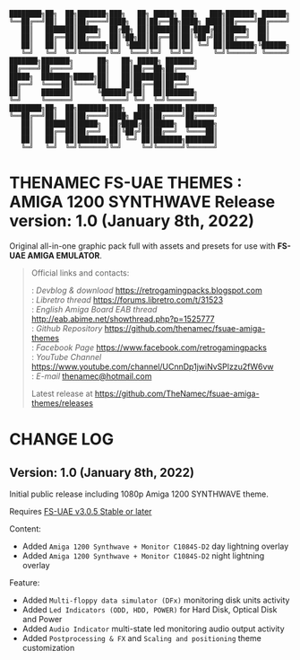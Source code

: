     ████████╗██╗  ██╗███████╗███╗   ██╗ █████╗ ███╗   ███╗███████╗ ██████╗
    ╚══██╔══╝██║  ██║██╔════╝████╗  ██║██╔══██╗████╗ ████║██╔════╝██╔════╝
       ██║   ███████║█████╗  ██╔██╗ ██║███████║██╔████╔██║█████╗  ██║
       ██║   ██╔══██║██╔══╝  ██║╚██╗██║██╔══██║██║╚██╔╝██║██╔══╝  ██║
       ██║   ██║  ██║███████╗██║ ╚████║██║  ██║██║ ╚═╝ ██║███████╗╚██████╗
       ╚═╝   ╚═╝  ╚═╝╚══════╝╚═╝  ╚═══╝╚═╝  ╚═╝╚═╝     ╚═╝╚══════╝ ╚═════╝
    ███████╗███████╗      ██╗   ██╗ █████╗ ███████╗
    ██╔════╝██╔════╝      ██║   ██║██╔══██╗██╔════╝
    █████╗  ███████╗█████╗██║   ██║███████║█████╗
    ██╔══╝  ╚════██║╚════╝██║   ██║██╔══██║██╔══╝
    ██║     ███████║      ╚██████╔╝██║  ██║███████╗
    ╚═╝     ╚══════╝       ╚═════╝ ╚═╝  ╚═╝╚══════╝
    ████████╗██╗  ██╗███████╗███╗   ███╗███████╗███████╗
    ╚══██╔══╝██║  ██║██╔════╝████╗ ████║██╔════╝██╔════╝
       ██║   ███████║█████╗  ██╔████╔██║█████╗  ███████╗
       ██║   ██╔══██║██╔══╝  ██║╚██╔╝██║██╔══╝  ╚════██║
       ██║   ██║  ██║███████╗██║ ╚═╝ ██║███████╗███████║
       ╚═╝   ╚═╝  ╚═╝╚══════╝╚═╝     ╚═╝╚══════╝╚══════╝
  
THENAMEC FS-UAE THEMES : AMIGA 1200 SYNTHWAVE
Release version: 1.0 (January 8th, 2022)
=============================================================

Original all-in-one graphic pack full with assets and presets for use with **FS-UAE AMIGA EMULATOR**.
  
> Official links and contacts:  
> 
>: *Devblog & download* <https://retrogamingpacks.blogspot.com>  
>: *Libretro thread* <https://forums.libretro.com/t/31523>  
>: *English Amiga Board EAB thread* <http://eab.abime.net/showthread.php?p=1525777>  
>: *Github Repository* <https://github.com/thenamec/fsuae-amiga-themes>  
>: *Facebook Page* <https://www.facebook.com/retrogamingpacks>  
>: *YouTube Channel* <https://www.youtube.com/channel/UCnnDp1jwiNvSPlzzu2fW6vw>  
>: *E-mail* <thenamec@hotmail.com>  
> 
> Latest release at <https://github.com/TheNamec/fsuae-amiga-themes/releases>

CHANGE LOG
==========

Version: 1.0 (January 8th, 2022)
-----------------------------------

Initial public release including 1080p Amiga 1200 SYNTHWAVE theme.

Requires [FS-UAE v3.0.5 Stable or later](#https://fs-uae.net/download)

Content:
- Added `Amiga 1200 Synthwave + Monitor C1084S-D2` day lightning overlay
- Added `Amiga 1200 Synthwave + Monitor C1084S-D2` night lightning overlay

Feature:
- Added `Multi-floppy data simulator (DFx)` monitoring disk units activity
- Added `Led Indicators (ODD, HDD, POWER)` for Hard Disk, Optical Disk and Power
- Added `Audio Indicator` multi-state led monitoring audio output activity
- Added `Postprocessing & FX` and `Scaling and positioning` theme customization
